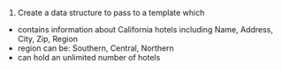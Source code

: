 1. Create a data structure to pass to a template which
* contains information about California hotels including Name, Address, City, Zip, Region
* region can be: Southern, Central, Northern
* can hold an unlimited number of hotels
